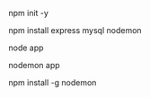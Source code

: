 
<!-- creamos proyecto con modulos Node -->
npm init -y

<!-- modulos -->
npm install express mysql nodemon

<!-- corriendo servicios -->
node app

<!-- corriendo servicios con nodemon para RESTART AUTO -->
nodemon app
<!-- SI FALLA, SE REINSTALLA EL NODEMON -->
npm install -g nodemon